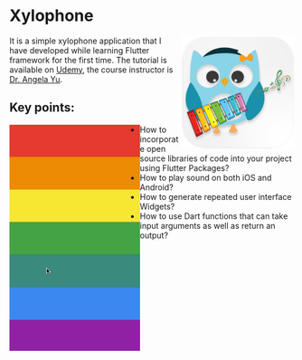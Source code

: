 # Xylophone

<img align="right" src="assets/playstore.png" height="200"></img>
It is a simple xylophone application that I have developed while learning Flutter framework for the first time. The tutorial is available on [Udemy](https://www.udemy.com/course/flutter-bootcamp-with-dart/), the course instructor is [Dr. Angela Yu](https://www.udemy.com/user/4b4368a3-b5c8-4529-aa65-2056ec31f37e/). 

## Key points:

<img align="left" src="screenshots/demo.gif" height="400"></img>

- How to incorporate open source libraries of code into your project using Flutter Packages?
- How to play sound on both iOS and Android?
- How to generate repeated user interface Widgets?
- How to use Dart functions that can take input arguments as well as return an output?
